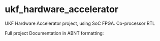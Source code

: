 # ukf_hardware_accelerator
UKF Hardware Accelerator project, using SoC FPGA. Co-processor RTL

Full project Documentation in ABNT formatting: 

